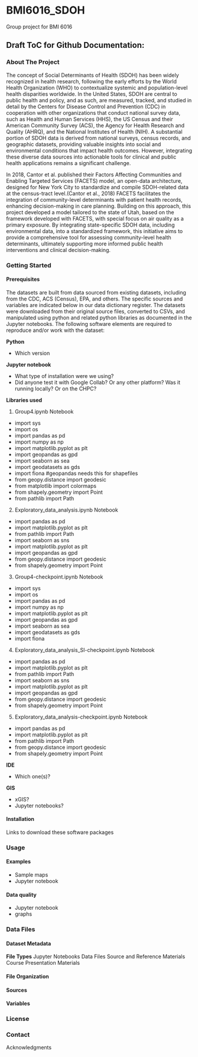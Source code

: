 # BMI6016_SDOH
Group project for BMI 6016

## Draft ToC for Github Documentation: 

### About The Project 

The concept of Social Determinants of Health (SDOH) has been widely recognized in health research, following the early efforts by the World Health Organization (WHO) to contextualize systemic and population-level health disparities worldwide. In the United States, SDOH are central to public health and policy, and as such, are measured, tracked, and studied in detail by the Centers for Disease Control and Prevention (CDC) in cooperation with other organizations that conduct national survey data, such as Health and Human Services (HHS), the US Census and their American Community Survey (ACS), the Agency for Health Research and Quality (AHRQ), and the National Institutes of Health (NIH). A substantial portion of SDOH data is derived from national surveys, census records, and geographic datasets, providing valuable insights into social and environmental conditions that impact health outcomes. However, integrating these diverse data sources into actionable tools for clinical and public health applications remains a significant challenge. 
 
In 2018, Cantor et al. published their Factors Affecting Communities and Enabling Targeted Services (FACETS) model, an open-data architecture, designed for New York City to standardize and compile SDOH-related data at the census-tract level.(Cantor et al., 2018) FACETS facilitates the integration of community-level determinants with patient health records, enhancing decision-making in care planning.  Building on this approach, this project developed a model tailored to the state of Utah, based on the framework developed with FACETS, with special focus on air quality as a primary exposure. By integrating state-specific SDOH data, including environmental data, into a standardized framework, this initiative aims to provide a comprehensive tool for assessing community-level health determinants, ultimately supporting more informed public health interventions and clinical decision-making. 

### Getting Started 

#### Prerequisites
The datasets are built from data sourced from existing datasets, including from the CDC, ACS (Census), EPA, and others. The specific sources and variables are indicated below in our data dictionary register. The datasets were downloaded from their original source files, converted to CSVs, and manipulated using python and related python libraries as documented in the Jupyter notebooks.  The following software elements are required to reproduce and/or work with the dataset: 

**Python** 
- Which version


**Jupyter notebook**
- What type of installation were we using? 
- Did anyone test it with Google Collab? Or any other platform?  Was it running locally?  Or on the CHPC?

**Libraries used**
1. Group4.ipynb Notebook
- import sys 
- import os 
- import pandas as pd 
- import numpy as np 
- import matplotlib.pyplot as plt 
- import geopandas as gpd 
- import seaborn as sea 
- import geodatasets as gds 
- import fiona #geopandas needs this for shapefiles 
- from geopy.distance import geodesic 
- from matplotlib import colormaps 
- from shapely.geometry import Point 
- from pathlib import Path 

2. Exploratory_data_analysis.ipynb Notebook
- import pandas as pd 
- import matplotlib.pyplot as plt 
- from pathlib import Path 
- import seaborn as sns 
- import matplotlib.pyplot as plt 
- import geopandas as gpd 
- from geopy.distance import geodesic 
- from shapely.geometry import Point 

3. Group4-checkpoint.ipynb Notebook 
- import sys 
- import os 
- import pandas as pd 
- import numpy as np 
- import matplotlib.pyplot as plt 
- import geopandas as gpd 
- import seaborn as sea 
- import geodatasets as gds 
- import fiona 

4. Exploratory_data_analysis_SI-checkpoint.ipynb Notebook 
- import pandas as pd 
- import matplotlib.pyplot as plt 
- from pathlib import Path 
- import seaborn as sns 
- import matplotlib.pyplot as plt 
- import geopandas as gpd 
- from geopy.distance import geodesic 
- from shapely.geometry import Point 

5. Exploratory_data_analysis-checkpoint.ipynb Notebook 
- import pandas as pd 
- import matplotlib.pyplot as plt 
- from pathlib import Path 
- from geopy.distance import geodesic 
- from shapely.geometry import Point

**IDE**
- Which one(s)? 

**GIS**
- xGIS?
- Jupyter notebooks?

#### Installation 

Links to download these software packages 

### Usage 

#### Examples 
- Sample maps
- Jupyter notebook 

#### Data quality 
- Jupyter notebook
- graphs 

### Data Files 

#### Dataset Metadata 

**File Types**
Jupyter Notebooks
Data Files
Source and Reference Materials
Course Presentation Materials

#### File Organization

#### Sources 

#### Variables 

### License 

### Contact 

Acknowledgments 
